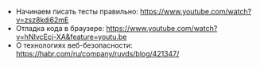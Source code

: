 * Начинаем писать тесты правильно: https://www.youtube.com/watch?v=zsz8kdi62mE  
* Отладка кода в браузере: https://www.youtube.com/watch?v=hNIvcEcj-XA&feature=youtu.be
* О технологиях веб-безопасности: https://habr.com/ru/company/ruvds/blog/421347/